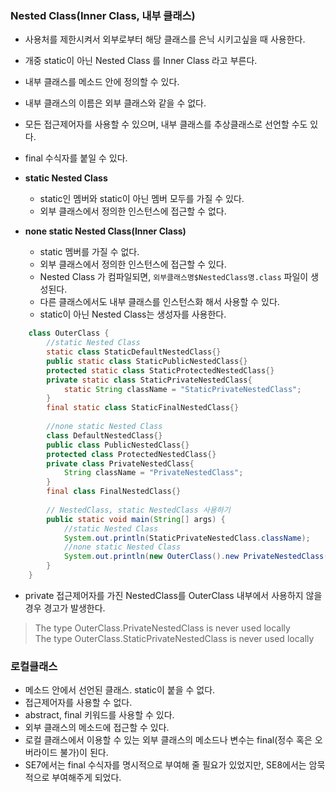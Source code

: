 ### Nested Class(Inner Class, 내부 클래스)
- 사용처를 제한시켜서 외부로부터 해당 클래스를 은닉 시키고싶을 때 사용한다. 
- 개중 static이 아닌 Nested Class 를 Inner Class 라고 부른다. 
- 내부 클래스를 메소드 안에 정의할 수 있다. 
- 내부 클래스의 이름은 외부 클래스와 같을 수 없다. 
- 모든 접근제어자를 사용할 수 있으며, 내부 클래스를 추상클래스로 선언할 수도 있다.  
- final 수식자를 붙일 수 있다. 

- **static Nested Class**
    - static인 멤버와 static이 아닌 멤버 모두를 가질 수 있다.
    - 외부 클래스에서 정의한 인스턴스에 접근할 수 없다.

- **none static Nested Class(Inner Class)**
    - static 멤버를 가질 수 없다.
    - 외부 클래스에서 정의한 인스턴스에 접근할 수 있다.
    - Nested Class 가 컴파일되면, `외부클래스명$NestedClass명.class` 파일이 생성된다.
    - 다른 클래스에서도 내부 클래스를 인스턴스화 해서 사용할 수 있다.
    - static이 아닌 Nested Class는 생성자를 사용한다.

```java
	class OuterClass {
		//static Nested Class
        static class StaticDefaultNestedClass{}
		public static class StaticPublicNestedClass{}
		protected static class StaticProtectedNestedClass{}
		private static class StaticPrivateNestedClass{
			static String className = "StaticPrivateNestedClass";
		}
		final static class StaticFinalNestedClass{}
        
		//none static Nested Class
		class DefaultNestedClass{}
		public class PublicNestedClass{}
		protected class ProtectedNestedClass{}
		private class PrivateNestedClass{
			String className = "PrivateNestedClass";
		}
		final class FinalNestedClass{}
		
        // NestedClass, static NestedClass 사용하기
		public static void main(String[] args) {
		    //static Nested Class
			System.out.println(StaticPrivateNestedClass.className);
		    //none static Nested Class
			System.out.println(new OuterClass().new PrivateNestedClass().className);
		}
    }
```
- private 접근제어자를 가진 NestedClass를 OuterClass 내부에서 사용하지 않을 경우 경고가 발생한다.
> The type OuterClass.PrivateNestedClass is never used locally
> <br>The type OuterClass.StaticPrivateNestedClass is never used locally


### 로컬클래스 
- 메소드 안에서 선언된 클래스. static이 붙을 수 없다. 
- 접근제어자를 사용할  수 없다. 
- abstract, final 키워드를 사용할 수 있다. 
- 외부 클래스의 메소드에 접근할 수 있다.
- 로컬 클래스에서 이용할 수 있는 외부 클래스의 메소드나 변수는 final(정수 혹은 오버라이드 불가)이 된다.
- SE7에서는 final 수식자를 명시적으로 부여해 줄 필요가 있었지만, SE8에서는 암묵적으로 부여해주게 되었다. 

